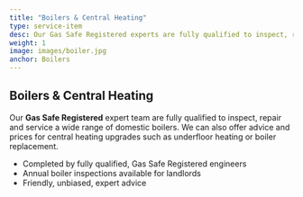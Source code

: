 ```yaml
---
title: "Boilers & Central Heating"
type: service-item
desc: Our Gas Safe Registered experts are fully qualified to inspect, repair and service all boilers
weight: 1
image: images/boiler.jpg
anchor: Boilers
---
```

## Boilers & Central Heating

Our **Gas Safe Registered** expert team are fully qualified to inspect, repair and service a wide range of domestic boilers. We can also offer advice and prices for central heating upgrades such as underfloor heating or boiler replacement.

* Completed by fully qualified, Gas Safe Registered engineers
* Annual boiler inspections available for landlords
* Friendly, unbiased, expert advice 
